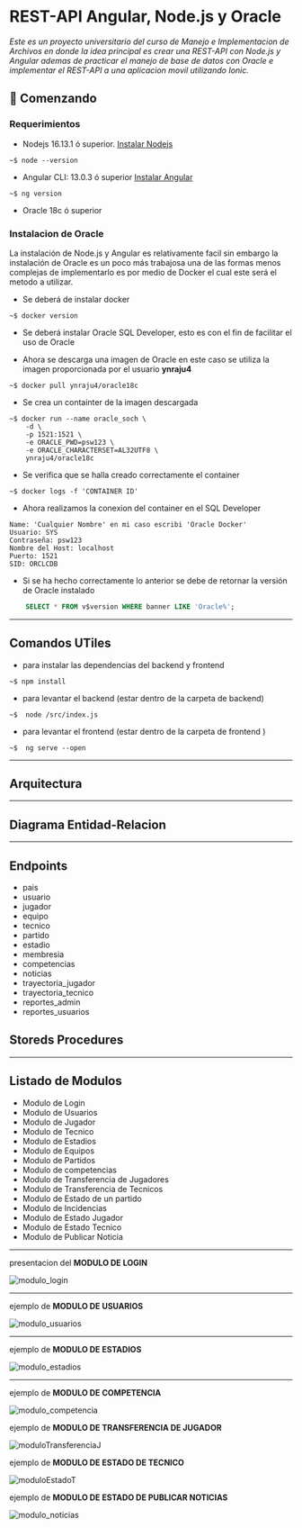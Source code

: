 # REST-API Angular, Node.js y Oracle

_Este es un proyecto universitario del curso de Manejo e Implementacion de Archivos en donde la idea principal es crear una REST-API con Node.js y Angular ademas de practicar el manejo de base de datos con Oracle e implementar el REST-API a una aplicacion movil utilizando Ionic._

## 🚀 Comenzando

### Requerimientos

* Nodejs 16.13.1 ó superior.   [Instalar Nodejs](https://github.com/nodesource/distributions/blob/master/README.md)
```console
~$ node --version
```

* Angular CLI: 13.0.3 ó superior [Instalar Angular](https://cli.angular.io/)
```console
~$ ng version
```

* Oracle 18c ó superior
    

### Instalacion de Oracle

La instalación de Node.js y Angular es relativamente facil sin embargo la instalación de Oracle es un poco más trabajosa una de las formas menos complejas de implementarlo es por medio de Docker el cual este será el metodo a utilizar.

* Se deberá de instalar docker
```console
~$ docker version
```

* Se deberá instalar Oracle SQL Developer, esto es con el fin de facilitar el uso de Oracle

* Ahora se descarga una imagen de Oracle en este caso se utiliza la imagen proporcionada por el usuario **ynraju4**
```console
~$ docker pull ynraju4/oracle18c
```

* Se crea un containter de la imagen descargada
```console
~$ docker run --name oracle_soch \
    -d \
    -p 1521:1521 \
    -e ORACLE_PWD=psw123 \
    -e ORACLE_CHARACTERSET=AL32UTF8 \
    ynraju4/oracle18c
```

* Se verifica que se halla creado correctamente el container
```console
~$ docker logs -f 'CONTAINER ID'
```

* Ahora realizamos la conexion del container en el SQL Developer
```
Name: 'Cualquier Nombre' en mi caso escribi 'Oracle Docker'
Usuario: SYS
Contraseña: psw123
Nombre del Host: localhost
Puerto: 1521
SID: ORCLCDB
```

* Si se ha hecho correctamente lo anterior se debe de retornar la versión de Oracle instalado
```sql
    SELECT * FROM v$version WHERE banner LIKE 'Oracle%';
```
---

## Comandos UTiles 

* para instalar las dependencias del backend y frontend
```console
~$ npm install 
```
* para levantar el backend (estar dentro de la carpeta de backend)
```console
~$  node /src/index.js 
```

* para levantar el frontend (estar dentro de la carpeta de frontend )
```console
~$  ng serve --open 
```

---

## Arquitectura

---

## Diagrama Entidad-Relacion

---

## Endpoints

* pais 
* usuario
* jugador
* equipo
* tecnico
* partido
* estadio
* membresia
* competencias
* noticias
* trayectoria_jugador
* trayectoria_tecnico
* reportes_admin
* reportes_usuarios

## Storeds Procedures

---
## Listado de Modulos

* Modulo de Login
* Modulo de Usuarios
* Modulo de Jugador
* Modulo de Tecnico
* Modulo de Estadios
* Modulo de Equipos
* Modulo de Partidos
* Modulo de competencias
* Modulo de Transferencia de Jugadores
* Modulo de Transferencia de Tecnicos
* Modulo de Estado de un partido
* Modulo de Incidencias
* Modulo de Estado Jugador
* Modulo de Estado Tecnico
* Modulo de Publicar Noticia

---
presentacion del **MODULO DE LOGIN** 

![modulo_login](images/login.png "modulo_login")

---
ejemplo de  **MODULO DE USUARIOS** 

![modulo_usuarios](images/moduloUsuarios.png "modulo_usuarios")

---
ejemplo de  **MODULO DE ESTADIOS** 

![modulo_estadios](images/moduloEstadios.png "modulo_estadios")

---
ejemplo de  **MODULO DE COMPETENCIA** 

![modulo_competencia](images/moduloCompetencia.png "modulo_competencia")


ejemplo de  **MODULO DE TRANSFERENCIA DE JUGADOR** 

![moduloTransferenciaJ](images/moduloTransferenciaJugador.png "modulo_transferenciaJ")


ejemplo de  **MODULO DE ESTADO DE TECNICO** 

![moduloEstadoT](images/moduloEstadoT.png "modulo_estadoT")


ejemplo de  **MODULO DE ESTADO DE PUBLICAR NOTICIAS** 

![modulo_noticias](images/moduloNoticias.png "modulo_noticias")


